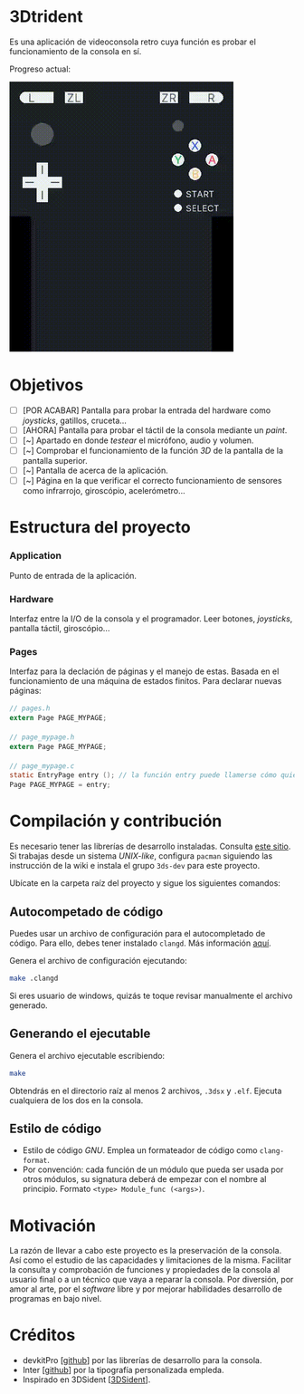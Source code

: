 # 3Dtrident

Es una aplicación de videoconsola retro cuya función es probar el funcionamiento de la consola en sí.

Progreso actual:

![Demostración](demo.gif)

# Objetivos

- [ ] [POR ACABAR] Pantalla para probar la entrada del hardware como _joysticks_, gatillos, cruceta...
- [ ] [AHORA] Pantalla para probar el táctil de la consola mediante un _paint_.
- [ ] [~] Apartado en donde _testear_ el micrófono, audio y volumen.
- [ ] [~] Comprobar el funcionamiento de la función _3D_ de la pantalla de la pantalla superior.
- [ ] [~] Pantalla de acerca de la aplicación.
- [ ] [~] Página en la que verificar el correcto funcionamiento de sensores como infrarrojo, giroscópio, acelerómetro...

# Estructura del proyecto

### Application

Punto de entrada de la aplicación.

### Hardware

Interfaz entre la I/O de la consola y el programador. Leer botones, *joysticks*, pantalla táctil, giroscópio...

### Pages

Interfaz para la declación de páginas y el manejo de estas. Basada en el funcionamiento de una máquina de estados finitos.
Para declarar nuevas páginas:

```c
// pages.h
extern Page PAGE_MYPAGE;

// page_mypage.h
extern Page PAGE_MYPAGE;

// page_mypage.c
static EntryPage entry (); // la función entry puede llamerse cómo quiera. Recomendable que sea static y no declararla en su .h.
Page PAGE_MYPAGE = entry;
```

# Compilación y contribución

Es necesario tener las librerías de desarrollo instaladas. Consulta [este sitio](https://devkitpro.org/wiki/Getting_Started).
Si trabajas desde un sistema _UNIX-like_, configura `pacman` siguiendo las instrucción de la wiki e instala el grupo `3ds-dev` para este proyecto.

Ubícate en la carpeta raíz del proyecto y sigue los siguientes comandos:

## Autocompetado de código

Puedes usar un archivo de configuración para el autocompletado de código. Para ello, debes tener instalado `clangd`. Más información [aquí](https://github.com/clangd/clangd).

Genera el archivo de configuración ejecutando:

```sh
make .clangd
```

Si eres usuario de windows, quizás te toque revisar manualmente el archivo generado.

## Generando el ejecutable

Genera el archivo ejecutable escribiendo:

```sh
make
```

Obtendrás en el directorio raíz al menos 2 archivos, `.3dsx` y `.elf`. Ejecuta cualquiera de los dos en la consola.

## Estilo de código

- Estilo de código _GNU_. Emplea un formateador de código como `clang-format`.
- Por convención: cada función de un módulo que pueda ser usada por otros módulos, su signatura deberá de empezar con el nombre al principio. Formato `<type> Module_func (<args>)`.

# Motivación

La razón de llevar a cabo este proyecto es la preservación de la consola. Así como el estudio de las capacidades y limitaciones de la misma.
Facilitar la consulta y comprobación de funciones y propiedades de la consola al usuario final o a un técnico que vaya a reparar la consola.
Por diversión, por amor al arte, por el *software* libre y por mejorar habilidades desarrollo de programas en bajo nivel.

# Créditos

- devkitPro [[github](https://github.com/devkitPro)] por las librerías de desarrollo para la consola.
- Inter [[github](https://github.com/rsms/inter)] por la tipografía personalizada empleda.
- Inspirado en 3DSident [[3DSident](https://github.com/joel16/3DSident)].
